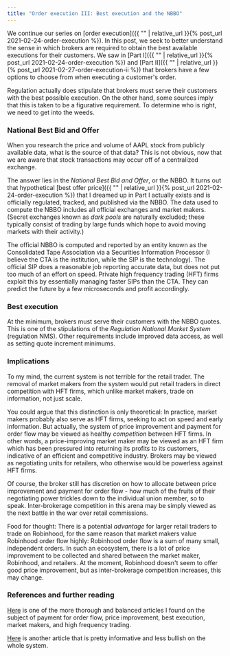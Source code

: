 ```yaml
---
title: "Order execution III: Best execution and the NBBO"
---
```


We continue our series on [order execution]({{ "" | relative_url }}{% post_url 2021-02-24-order-execution %}). In this post, we seek to better understand the sense in which brokers are required to obtain the best available executions for their customers. We saw in [Part I]({{ "" | relative_url }}{% post_url 2021-02-24-order-execution %}) and [Part II]({{ "" | relative_url }}{% post_url 2021-02-27-order-execution-ii %}) that brokers have a few options to choose from when executing a customer's order. 

Regulation actually does stipulate that brokers must serve their customers with the best possible execution. On the other hand, some sources imply that this is taken to be a figurative requirement. To determine who is right, we need to get into the weeds.

### National Best Bid and Offer

When you research the price and volume of AAPL stock from publicly available data, what is the source of that data? This is not obvious, now that we are aware that stock transactions may occur off of a centralized exchange.

The answer lies in the _National Best Bid and Offer_, or the NBBO. It turns out that hypothetical [best offer price]({{ "" | relative_url }}{% post_url 2021-02-24-order-execution %}) that I dreamed up in Part I actually exists and is officially regulated, tracked, and published via the NBBO. The data used to compute the NBBO includes all official exchanges and market makers. (Secret exchanges known as _dark pools_ are naturally excluded; these typically consist of trading by large funds which hope to avoid moving markets with their activity.)

The official NBBO is computed and reported by an entity known as the Consolidated Tape Association via a Securities Information Processor (I believe the CTA is the institution, while the SIP is the technology). The official SIP does a reasonable job reporting accurate data, but does not put too much of an effort on speed. Private high frequency trading (HFT) firms exploit this by essentially managing faster SIPs than the CTA. They can predict the future by a few microseconds and profit accordingly.

### Best execution

At the minimum, brokers must serve their customers with the NBBO quotes. This is one of the stipulations of the _Regulation National Market System_ (regulation NMS). Other requirements include improved data access, as well as setting quote increment minimums.

### Implications

To my mind, the current system is not terrible for the retail trader. The removal of market makers from the system would put retail traders in direct competition with HFT firms, which unlike market makers, trade on information, not just scale. 

You could argue that this distinction is only theoretical: In practice, market makers probably also serve as HFT firms, seeking to act on speed and early information. But actually, the system of price improvement and payment for order flow may be viewed as healthy _competition_ between HFT firms. In other words, a price-improving market maker may be viewed as an HFT firm which has been pressured into returning its profits to its customers, indicative of an efficient and competitive industry. Brokers may be viewed as negotiating units for retailers, who otherwise would be powerless against HFT firms.

Of course, the broker still has discretion on how to allocate between price improvement and payment for order flow - how much of the fruits of their negotiating power trickles down to the individual union member, so to speak. Inter-brokerage competition in this arena may be simply viewed as the next battle in the war over retail commissions.

Food for thought: There is a potential _advantage_ for larger retail traders to trade on Robinhood, for the same reason that market makers value Robinhood order flow highly: Robinhood order flow is a sum of many small, independent orders. In such an ecosystem, there is a lot of price improvement to be collected and shared between the market maker, Robinhood, and retailers. At the moment, Robinhood doesn't seem to offer good price improvement, but as inter-brokerage competition increases, this may change.


### References and further reading

[Here](https://a16z.com/2021/02/17/payment-for-order-flow/) is one of the more thorough and balanced articles I found on the subject of payment for order flow, price improvement, best execution, market makers, and high frequency trading.

[Here](https://www.warriortrading.com/payment-for-order-flow/) is another article that is pretty informative and less bullish on the whole system.
